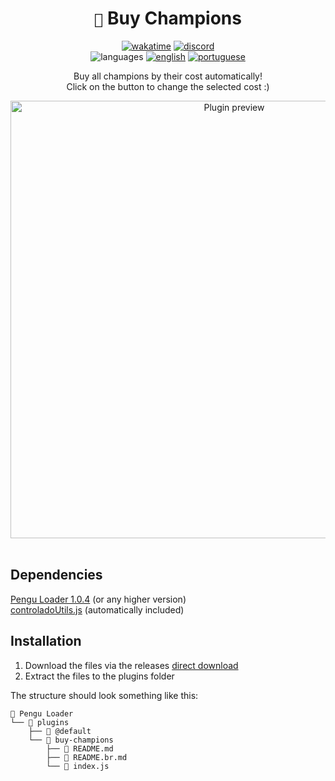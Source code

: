 <div align="center">

# `🐧` Buy Champions <br>

[![wakatime](https://wakatime.com/badge/user/89c5e1c8-9e67-43ef-bd0e-3ff9a4fde5e2/project/88cfd160-fb73-498c-9c64-8bd59b5869d1.svg)](https://wakatime.com/@programador/projects/ohrzmxpxdj)
[![discord](https://img.shields.io/badge/Discord-%235865F2.svg?style=flat&logo=discord&logoColor=white&color=blue)](https://discordapp.com/users/854886148455399436) <br>
![languages](https://img.shields.io/badge/Documentation-gray)
[![english](https://img.shields.io/badge/-English-blue)](README.md)
[![portuguese](https://img.shields.io/badge/-Português%20Brasileiro-blue)](README.br.md)

Buy all champions by their cost automatically! <br>
Click on the button to change the selected cost :)

<img src="https://github.com/controlado/buy-champions/assets/71716568/0c92647c-ad19-44e1-b862-e4413174ddc1" width="700" alt="Plugin preview">

</div>
<br>

## Dependencies

[Pengu Loader 1.0.4](https://github.com/PenguLoader/PenguLoader) (or any higher version) <br>
[controladoUtils.js](https://github.com/controlado/pengu-plugins) (automatically included)

## Installation

1. Download the files via the releases [direct download](https://github.com/controlado/buy-champions/releases/latest/download/buy-champions.zip)
2. Extract the files to the plugins folder

The structure should look something like this:

```
📂 Pengu Loader
└── 📂 plugins
    ├── 📂 @default
    └── 📂 buy-champions
        ├── 📃 README.md
        ├── 📃 README.br.md
        └── 📀 index.js
```
